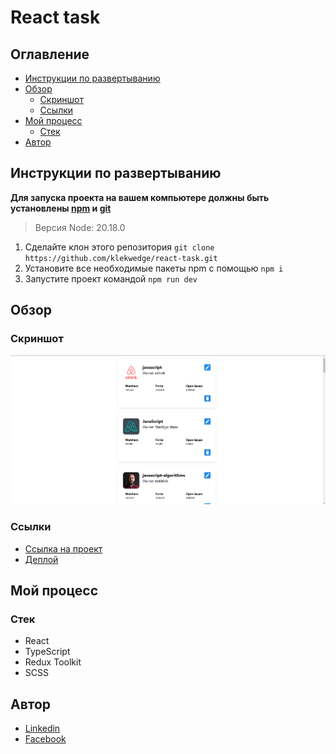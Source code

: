 # React task

## Оглавление

- [Инструкции по развертыванию](#инструкции-по-развертыванию)
- [Обзор](#обзор)
  - [Скриншот](#скриншот)
  - [Ссылки](#ссылки)
- [Мой процесс](#мой-процесс)
  - [Стек](#стек)
- [Автор](#автор)

## Инструкции по развертыванию

**Для запуска проекта на вашем компьютере должны быть установлены [npm](https://nodejs.org/en/) и [git](https://git-scm.com/downloads)**

> Версия Node: 20.18.0

1. Сделайте клон этого репозитория ```git clone https://github.com/klekwedge/react-task.git```
2. Установите все необходимые пакеты npm с помощью ```npm i```
3. Запустите проект командой ```npm run dev```

## Обзор

### Скриншот

![Главный экран](./preview/screenshot.png)

### Ссылки

- [Ссылка на проект](https://github.com/klekwedge/react-task)
- [Деплой](https://klekwedge-example.vercel.app/)

## Мой процесс

### Стек

- React
- TypeScript
- Redux Toolkit
- SCSS

## Автор

- [Linkedin](https://www.linkedin.com/in/klekwedge/)
- [Facebook](https://www.facebook.com/klekwedge)
